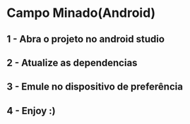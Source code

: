 # Campo Minado(Android)

## 1 - Abra o projeto no android studio
## 2 - Atualize as dependencias
## 3 - Emule no dispositivo de preferência 
## 4 - Enjoy :)



